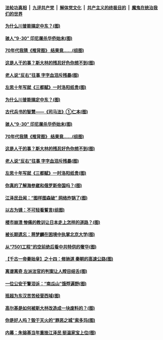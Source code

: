

####  [法轮功真相](../../../../basic/blob/master/README.md?t=09290902) &nbsp;|&nbsp; [九评共产党](../../../../9ping.md/blob/master/README.md?t=09290902) &nbsp;|&nbsp; [解体党文化](../../../../jtdwh.md/blob/master/README.md?t=09290902)  &nbsp;|&nbsp; [共产主义的终极目的](../../../../gczydzjmd.md/blob/master/README.md?t=09290902) &nbsp;|&nbsp; [魔鬼在统治我们的世界](../../../../mgztzwmdsj.md/blob/master/README.md?t=09290902) 

#### [为什么川普能搞定中东？(图)](../pages/p6/946885.md?t=09290902) 

#### [骇人“9･30” 印尼屠杀华侨始末(图)](../pages/p6/930029.md?t=09290902) 

#### [70年代我猜《推背图》 结果竟……(组图)](../pages/p6/947027.md?t=09290902) 

#### [这是人干的事？斯大林的残忍好色你想不到(图)](../pages/p6/946534.md?t=09290902) 

#### [老人说“反右”往事 字字血泪斥残暴(图)](../pages/p6/946909.md?t=09290902) 

#### [左思十年写就《三都赋》一时洛阳纸贵(图)](../pages/p6/946833.md?t=09290902) 

#### [为什么川普能搞定中东？(图)](../pages/p6/946885.md?t=09290902) 

#### [古代兵书的智慧——《司马法》①仁本(图)](../pages/p6/947109.md?t=09290902) 

#### [骇人“9･30” 印尼屠杀华侨始末(图)](../pages/p6/930029.md?t=09290902) 

#### [70年代我猜《推背图》 结果竟……(组图)](../pages/p6/947027.md?t=09290902) 

#### [这是人干的事？斯大林的残忍好色你想不到(图)](../pages/p6/946534.md?t=09290902) 

#### [老人说“反右”往事 字字血泪斥残暴(图)](../pages/p6/946909.md?t=09290902) 

#### [左思十年写就《三都赋》一时洛阳纸贵(图)](../pages/p6/946833.md?t=09290902) 

#### [你真的了解海参崴和俄罗斯帝国吗？(图)](../pages/p6/945242.md?t=09290902) 

#### [江泽民丑闻：“图样图森破” 网络炸锅了(图)](../pages/p6/945661.md?t=09290902) 

#### [以古为镜：不可轻看誓言(组图)](../pages/p6/947154.md?t=09290902) 

#### [楼市崩溃 惨痛的教训让日本走上怎样的道路？(图)](../pages/p6/947218.md?t=09290902) 

#### [被长期遗忘：蒋梦麟在困境中执掌北京大学(图)](../pages/p6/946663.md?t=09290902) 

#### [从“7501工程”的空前绝后看中共特供的奢华(图)](../pages/p6/910318.md?t=09290902) 

#### [【千古一帝秦始皇】之十四：修驰道 秦朝的高速公路(图)](../pages/p6/945192.md?t=09290902) 

#### [离谱离奇 左派法官的判案让人瞠目结舌(图)](../pages/p6/947042.md?t=09290902) 

#### [一位公安干警泪诉：“南瓜山”饿殍遍野(图)](../pages/p6/944523.md?t=09290902) 

#### [班超为东汉苦苦经营西域(图)](../pages/p6/946667.md?t=09290902) 

#### [高尔基是如何被斯大林改造成一块废料的？(图)](../pages/p6/946763.md?t=09290902) 

#### [你是好人吗？毁于天火的“罪恶之城”索多玛(图)](../pages/p6/945252.md?t=09290902) 

#### [内幕：朱镕基当年重挫江泽民 挺温家宝上位(图)](../pages/p6/944512.md?t=09290902) 

